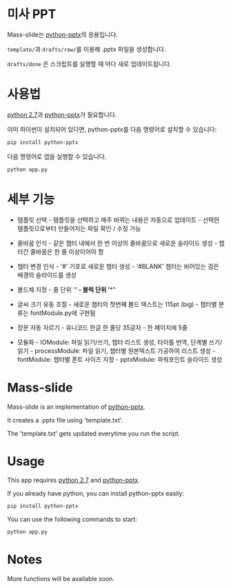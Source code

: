 
미사 PPT
==========

Mass-slide는 [python-pptx](http://python-pptx.readthedocs.io)의 응용입니다.

`template/`과 `drafts/raw/`를 이용해 .pptx 파일을 생성합니다.

`drafts/done` 은 스크립트를 실행할 때 마다 새로 업데이트됩니다.


사용법
=====

[python 2.7](https://www.python.org/download/releases/2.7/)과 [python-pptx](http://python-pptx.readthedocs.io)가 필요합니다.

이미 파이썬이 설치되어 있다면, python-pptx를 다음 명령어로 설치할 수 있습니다:

```sh
pip install python-pptx
``` 

다음 명령어로 앱을 실행할 수 있습니다.

```sh
python app.py
```


세부 기능
========

* 템플릿 선택
        - 템플릿을 선택하고 매주 바뀌는 내용은 자동으로 업데이트
        - 선택한 템플릿으로부터 만들어지는 파일 확인 / 수정 가능

* 줄바꿈 인식
        - 같은 챕터 내에서 한 번 이상의 줄바꿈으로 새로운 슬라이드 생성
        - 챕터간 줄바꿈은 한 줄 이상이어야 함

* 챕터 변경 인식
        - '#' 기호로 새로운 챕터 생성
        - '#BLANK' 챕터는 비어있는 검은 배경의 슬라이드를 생성

* 볼드체 지정
        - 줄 단위 '**'
        - 블럭 단위 '***"

* 글씨 크기 유동 조절
        - 새로운 챕터의 첫번째 볼드 텍스트는 115pt (big)
        - 챕터별 분류는 fontModule.py에 구현됨

* 장문 자동 자르기
        - 유니코드 한글 한 줄당 35글자
        - 한 페이지에 5줄

* 모듈화
        - IOModule: 파일 읽기/쓰기, 챕터 리스트 생성, 타이틀 번역, 단계별 쓰기/읽기
        - processModule: 파일 읽기, 챕터별 원본텍스트 가공하여 리스트 생성
        - fontModule: 챕터별 폰트 사이즈 지정
        - pptxModule: 파워포인트 슬라이드 생성


Mass-slide
==========

Mass-slide is an implementation of [python-pptx](http://python-pptx.readthedocs.io).

It creates a .pptx file using 'template.txt'.

The 'template.txt' gets updated everytime you run the script.


Usage
=====

This app requires [python 2.7](https://www.python.org/download/releases/2.7/) and [python-pptx](http://python-pptx.readthedocs.io).

If you already have python, you can install python-pptx easily:

```sh
pip install python-pptx
```

You can use the following commands to start:

```sh
python app.py
```


Notes
=====

More functions will be available soon.

